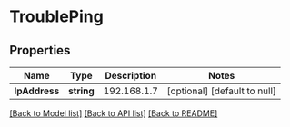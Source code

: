 # TroublePing

## Properties
Name | Type | Description | Notes
------------ | ------------- | ------------- | -------------
**IpAddress** | **string** | 192.168.1.7 | [optional] [default to null]

[[Back to Model list]](../README.md#documentation-for-models) [[Back to API list]](../README.md#documentation-for-api-endpoints) [[Back to README]](../README.md)

